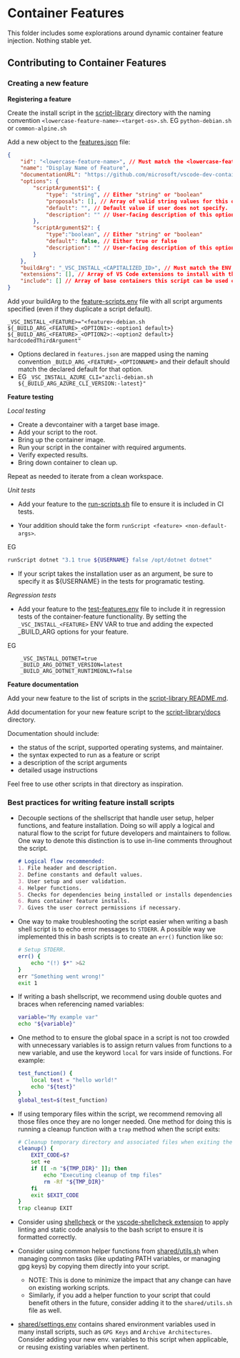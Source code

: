 # Container Features

This folder includes some explorations around dynamic container feature injection. Nothing stable yet.

## Contributing to Container Features

### Creating a new feature

**Registering a feature**

Create the install script in the [script-library](../../script-library/) directory with the naming convention `<lowercase-feature-name>-<target-os>.sh`. EG `python-debian.sh` or `common-alpine.sh`

Add a new object to the [features.json](../../script-library/container-features/src/features.json) file:

```json
{
    "id": "<lowercase-feature-name>", // Must match the <lowercase-feature-name> used to name the install script.
    "name": "Display Name of Feature",
    "documentationURL": "https://github.com/microsoft/vscode-dev-containers/blob/main/script-library/docs/<lowercase-feature-name>.md", 
    "options": {
        "scriptArgument$1": {
            "type": "string", // Either "string" or "boolean"
            "proposals": [], // Array of valid string values for this option.
            "default": "", // Default value if user does not specify.
            "description": "" // User-facing description of this option.
        },
        "scriptArgument$2": {
            "type":"boolean", // Either "string" or "boolean"
            "default": false, // Either true or false
            "description": "" // User-facing description of this option.
        }
    },
    "buildArg": "_VSC_INSTALL_<CAPITALIZED_ID>", // Must match the ENV VAR defined in the feature-scripts.env file.
    "extensions": [], // Array of VS Code extensions to install with this feature. 
    "include": [] // Array of base containers this script can be used on.
}
```

Add your buildArg to the [feature-scripts.env](../../script-library/container-features/src/feature-scripts.env) file with all script arguments specified (even if they duplicate a script default).

```
_VSC_INSTALL_<FEATURE>="<feature>-debian.sh ${_BUILD_ARG_<FEATURE>_<OPTION1>:-<option1 default>} ${_BUILD_ARG_<FEATURE>_<OPTION2>:-<option2 default>} hardcodedThirdArgument"
```

- Options declared in `features.json` are mapped using the naming convention `_BUILD_ARG_<FEATURE>_<OPTIONNAME>` and their default should match the declared default for that option.
- EG `_VSC_INSTALL_AZURE_CLI="azcli-debian.sh ${_BUILD_ARG_AZURE_CLI_VERSION:-latest}"`

**Feature testing**

*Local testing*

- Create a devcontainer with a target base image.
- Add your script to the root.
- Bring up the container image.
- Run your script in the container with required arguments.
- Verify expected results.
- Bring down container to clean up.

Repeat as needed to iterate from a clean workspace.

*Unit tests*
- Add your feature to the [run-scripts.sh](../../script-library/test/regression/run-scripts.sh) file to ensure it is included in CI tests.

- Your addition should take the form `runScript <feature> <non-default-args>`.

EG
```sh
runScript dotnet "3.1 true ${USERNAME} false /opt/dotnet dotnet"
```

- If your script takes the installation user as an argument, be sure to specify it as ${USERNAME} in the tests for programatic testing.

*Regression tests*
- Add your feature to the [test-features.env](../../script-library/container-features/test-features.env) file to include it in regression tests of the container-feature functionality. By setting the `_VSC_INSTALL_<FEATURE>` ENV VAR to true and adding the expected _BUILD_ARG options for your feature.

EG
```
    _VSC_INSTALL_DOTNET=true
    _BUILD_ARG_DOTNET_VERSION=latest
    _BUILD_ARG_DOTNET_RUNTIMEONLY=false
```

**Feature documentation**

Add your new feature to the list of scripts in the [script-library README.md](https://github.com/microsoft/vscode-dev-containers/blob/main/script-library/README.md#scripts).

Add documentation for your new feature script to the [script-library/docs](https://github.com/microsoft/vscode-dev-containers/blob/main/script-library/docs) directory.

Documentation should include: 
- the status of the script, supported operating systems, and maintainer.
- the syntax expected to run as a feature or script
- a description of the script arguments
- detailed usage instructions

Feel free to use other scripts in that directory as inspiration.

### Best practices for writing feature install scripts

- Decouple sections of the shellscript that handle user setup, helper functions, and feature installation. Doing so will apply a logical and natural flow to the script for future developers and maintainers to follow. One way to denote this distinction is to use in-line comments throughout the script.
    ```md
    # Logical flow recommended:
    1. File header and description.
    2. Define constants and default values.
    3. User setup and user validation.
    4. Helper functions.
    5. Checks for dependencies being installed or installs dependencies.
    6. Runs container feature installs.
    7. Gives the user correct permissions if necessary.
    ```

- One way to make troubleshooting the script easier when writing a bash shell script is to echo error messages to `STDERR`. A possible way we implemented this in bash scripts is to create an `err()` function like so:
    ```sh
    # Setup STDERR.
    err() {
        echo "(!) $*" >&2
    }
    err "Something went wrong!"
    exit 1
    ```

- If writing a bash shellscript, we recommend using double quotes and braces when referencing named variables:
    ```sh
    variable="My example var"
    echo "${variable}"
    ```

- One method to to ensure the global space in a script is not too crowded with unnecessary variables is to assign return values from functions to a new variable, and use the keyword `local` for vars inside of functions. For example:
    ```sh
    test_function() {
        local test = "hello world!"
        echo "${test}"
    }
    global_test=$(test_function)
    ```

- If using temporary files within the script, we recommend removing all those files once they are no longer needed. One method for doing this is running a cleanup function with a `trap` method when the script exits:
    ```sh
    # Cleanup temporary directory and associated files when exiting the script.
    cleanup() {
        EXIT_CODE=$?
        set +e
        if [[ -n "${TMP_DIR}" ]]; then
            echo "Executing cleanup of tmp files"
            rm -Rf "${TMP_DIR}"
        fi
        exit $EXIT_CODE
    }
    trap cleanup EXIT
    ```

- Consider using [shellcheck](https://github.com/koalaman/shellcheck) or the [vscode-shellcheck extension](https://github.com/vscode-shellcheck/vscode-shellcheck) to apply linting and static code analysis to the bash script to ensure it is formatted correctly.

- Consider using common helper functions from [shared/utils.sh](../../script-library/shared/utils.sh) when managing common tasks (like updating PATH variables, or managing gpg keys) by copying them directly into your script.  
    - NOTE: This is done to minimize the impact that any change can have on existing working scripts.
    - Similarly, if you add a helper function to your script that could benefit others in the future, consider adding it to the `shared/utils.sh` file as well.

- [shared/settings.env](../../script-library/shared/settings.env) contains shared environment variables used in many install scripts, such as `GPG Keys` and `Archive Architectures`. Consider adding your new env. variables to this script when applicable, or reusing existing variables when pertinent.

